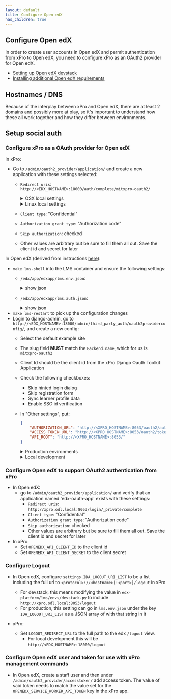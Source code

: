 ```yaml
---
layout: default
title: Configure Open edX
has_children: true
---
```


## Configure Open edX

In order to create user accounts in Open edX and permit authentication from xPro to Open edX, you need to configure xPro as an OAuth2 provider for Open edX.

- [Setting up Open edX devstack](./configure-development.md)
- [Installing additional Open edX requirements](./requirements.md)

## Hostnames / DNS

Because of the interplay between xPro and Open edX, there are at least 2 domains and possibly more at play, so it's important to understand how these all work together and how they differ between environments.



## Setup social auth

### Configure xPro as a OAuth provider for Open edX

In xPro:

- Go to `/admin/oauth2_provider/application/` and create a new application with these settings selected:
  - `Redirect uris`: `http://<EDX_HOSTNAME>:18000/auth/complete/mitxpro-oauth2/`
    <details>
      <summary markdown="span">OSX local settings</summary>

      You will need redirect uris for both the local edX host alias and for `host.docker.internal`. This value should be:
      ```shell
      http://edx.odl.local:18000/auth/complete/mitxpro-oauth2/
      http://host.docker.internal:18000/auth/complete/mitxpro-oauth2/
      ```

    </details>

    <details>
      <summary markdown="span">Linux local settings</summary>

      You will need redirect uris for both the local edX host alias and for the gateway IP of the docker-compose networking setup for xPro as found via `docker network inspect mitxpro_default`

      ```shell
      http://edx.odl.local:18000/auth/complete/mitxpro-oauth2/
      http://<GATEWAY_IP>:18000/auth/complete/mitxpro-oauth2/
      # `GATEWAY_IP` should be something like `172.19.0.1`.
      ```
    </details>

  - `Client type`: "Confidential"
  - `Authorization grant type`: "Authorization code"
  - `Skip authorization`: checked
  - Other values are arbitrary but be sure to fill them all out. Save the client id and secret for later

In Open edX (derived from instructions [here](https://edx.readthedocs.io/projects/edx-installing-configuring-and-running/en/latest/configuration/tpa/tpa_integrate_open/tpa_oauth.html#additional-oauth2-providers-advanced)):
- `make lms-shell` into the LMS container and ensure the following settings:
  - `/edx/app/edxapp/lms.env.json`:
    <details><summary markdown="span">show json</summary>

    ```json
    {
      ...
      "FEATURES": {
        ...
        "ALLOW_PUBLIC_ACCOUNT_CREATION": true,
        "ENABLE_COMBINED_LOGIN_REGISTRATION": true,
        "ENABLE_THIRD_PARTY_AUTH": true,
        "ENABLE_OAUTH2_PROVIDER": true,
        ...
      },
      ...
      "REGISTRATION_EXTRA_FIELDS": {
        ...
        "country": "hidden",
        ...
      },
      ...
      "THIRD_PARTY_AUTH_BACKENDS": ["social_auth_mitxpro.backends.MITxProOAuth2"],
      ...
    }
    ```
    </details>
  - `/edx/app/edxapp/lms.auth.json`:
    <details><summary markdown="span">show json</summary>

    ```json
    {
      ...
      "SOCIAL_AUTH_OAUTH_SECRETS": {
        "mitxpro-oauth2": "<xpro_application_client_secret>"
      },
      ...
    }
    ```
    </details>
- `make lms-restart` to pick up the configuration changes
- Login to django-admin, go to `http://<EDX_HOSTNAME>:18000/admin/third_party_auth/oauth2providerconfig/`, and create a new config:
  - Select the default example site
  - The slug field **MUST** match the `Backend.name`, which for us is `
mitxpro-oauth2`
  - Client Id should be the client id from the xPro Django Oauth Toolkit Application
  - Check the following checkboxes:
    - Skip hinted login dialog
    - Skip registration form
    - Sync learner profile data
    - Enable SSO id verification
  - In "Other settings", put:
      ```json
      {
          "AUTHORIZATION_URL": "http://<XPRO_HOSTNAME>:8053/oauth2/authorize/",
          "ACCESS_TOKEN_URL": "http://<XPRO_HOSTNAME>:8053/oauth2/token/",
          "API_ROOT": "http://<XPRO_HOSTNAME>:8053/"
      }
      ```
    <details>
      <summary markdown="span">Production environments</summary>

      - For deployed environments, `XPRO_HOSTNAME` is the public domain name for all 3 of these settings
    </details>
    <details><summary markdown="span">Local development</summary>

      - For `AUTHORIZATION_URL`, `XPRO_HOSTNAME` will be your `/etc/hosts` alias for the mitxpro app
      - For `ACCESS_TOKEN_URL` and `API_ROOT`, `XPRO_HOSTNAME` needs to be the docker-routable IP/hostname since both devstack and xPro run on it. This will depend on your OS:
        - Linux users: The gateway IP of the docker-compose networking setup for xPro as found via `docker network inspect mitxpro_default`
        - OSX users: Use `host.docker.internal`
    </details>


### Configure Open edX to support OAuth2 authentication from xPro

  - In Open edX:
    - go to `/admin/oauth2_provider/application/` and verify that an application named 'edx-oauth-app' exists with these settings:
      - `Redirect uris`: `http://xpro.odl.local:8053/login/_private/complete`
      - `Client type`: "Confidential"
      - `Authorization grant type`: "Authorization code"
      - `Skip authorization`: checked
      - Other values are arbitrary but be sure to fill them all out. Save the client id and secret for later
  - In xPro:
    - Set `OPENEDX_API_CLIENT_ID` to the client id
    - Set `OPENEDX_API_CLIENT_SECRET` to the client secret


### Configure Logout

  - In Open edX, configure `settings.IDA_LOGOUT_URI_LIST` to be a list including the full url to `<protocol>://<hostname>[:<port>]/logout` in xPro
    - For devstack, this means modifying the value in `edx-platform/lms/envs/devstack.py` to include `http://xpro.odl.local:8053/logout`
    - For production, this setting can go in `lms.env.json` under the key `IDA_LOGOUT_URI_LIST` as a JSON array of with that string in it

  - xPro:
    - Set `LOGOUT_REDIRECT_URL` to the full path to the edx `/logout` view.
      - For local development this will be `http://<EDX_HOSTNAME>:18000/logout`


### Configure Open edX user and token for use with xPro management commands

- In Open edX, create a staff user and then under `/admin/oauth2_provider/accesstoken/` add access token. The value of said token needs to match the value set for the `OPENEDX_SERVICE_WORKER_API_TOKEN` key in the xPro app.

